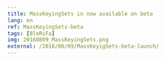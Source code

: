 ```yaml
---
title: MassKeyingSets in now available on beta
lang: en
ref: MassKeyingSets-beta
tags: [BleRiFa]
img: 20160809_MassKeyingSets.png
external: /2016/08/09/MassKeyigSets-beta-launch/
---
```

